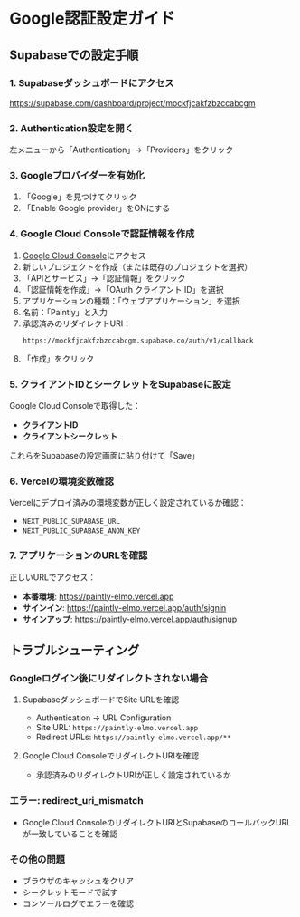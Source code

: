 # Google認証設定ガイド

## Supabaseでの設定手順

### 1. Supabaseダッシュボードにアクセス
https://supabase.com/dashboard/project/mockfjcakfzbzccabcgm

### 2. Authentication設定を開く
左メニューから「Authentication」→「Providers」をクリック

### 3. Googleプロバイダーを有効化
1. 「Google」を見つけてクリック
2. 「Enable Google provider」をONにする

### 4. Google Cloud Consoleで認証情報を作成
1. [Google Cloud Console](https://console.cloud.google.com/)にアクセス
2. 新しいプロジェクトを作成（または既存のプロジェクトを選択）
3. 「APIとサービス」→「認証情報」をクリック
4. 「認証情報を作成」→「OAuth クライアント ID」を選択
5. アプリケーションの種類：「ウェブアプリケーション」を選択
6. 名前：「Paintly」と入力
7. 承認済みのリダイレクトURI：
   ```
   https://mockfjcakfzbzccabcgm.supabase.co/auth/v1/callback
   ```
8. 「作成」をクリック

### 5. クライアントIDとシークレットをSupabaseに設定
Google Cloud Consoleで取得した：
- **クライアントID**
- **クライアントシークレット**

これらをSupabaseの設定画面に貼り付けて「Save」

### 6. Vercelの環境変数確認
Vercelにデプロイ済みの環境変数が正しく設定されているか確認：
- `NEXT_PUBLIC_SUPABASE_URL`
- `NEXT_PUBLIC_SUPABASE_ANON_KEY`

### 7. アプリケーションのURLを確認
正しいURLでアクセス：
- **本番環境**: https://paintly-elmo.vercel.app
- **サインイン**: https://paintly-elmo.vercel.app/auth/signin
- **サインアップ**: https://paintly-elmo.vercel.app/auth/signup

## トラブルシューティング

### Googleログイン後にリダイレクトされない場合
1. SupabaseダッシュボードでSite URLを確認
   - Authentication → URL Configuration
   - Site URL: `https://paintly-elmo.vercel.app`
   - Redirect URLs: `https://paintly-elmo.vercel.app/**`

2. Google Cloud ConsoleでリダイレクトURIを確認
   - 承認済みのリダイレクトURIが正しく設定されているか

### エラー: redirect_uri_mismatch
- Google Cloud ConsoleのリダイレクトURIとSupabaseのコールバックURLが一致していることを確認

### その他の問題
- ブラウザのキャッシュをクリア
- シークレットモードで試す
- コンソールログでエラーを確認